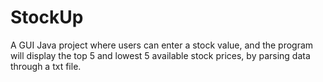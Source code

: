 # StockUp
A GUI Java project where users can enter a stock value, and the program will display the top 5 and lowest 5 available stock prices, by parsing data through a txt file.
